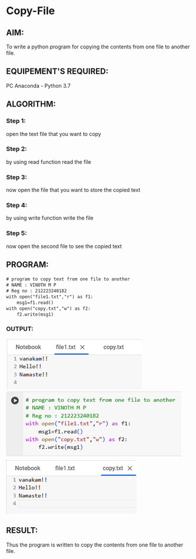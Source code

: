 # Copy-File
## AIM:
To write a python program for copying the contents from one file to another file.
## EQUIPEMENT'S REQUIRED: 
PC
Anaconda - Python 3.7
## ALGORITHM: 
### Step 1:
open the text file that you want to copy
### Step 2: 
by using read function read the file 
### Step 3: 
now open the file that you want to store the copied text
### Step 4:  
by using write function write the file
### Step 5: 
now open the second file to see the copied text
## PROGRAM:
```
# program to copy text from one file to another
# NAME : VINOTH M P
# Reg no : 212223240182
with open("file1.txt","r") as f1:
    msg1=f1.read()
with open("copy.txt","w") as f2:
    f2.write(msg1)
```
### OUTPUT:
![alt text](image.png)
![alt text](image-1.png)
![alt text](image-2.png)
## RESULT:
Thus the program is written to copy the contents from one file to another file.

